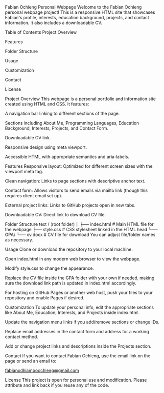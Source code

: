 Fabian Ochieng Personal Webpage
Welcome to the Fabian Ochieng personal webpage project! This is a responsive HTML site that showcases Fabian's profile, interests, education background, projects, and contact information. It also includes a downloadable CV.

Table of Contents
Project Overview

Features

Folder Structure

Usage

Customization

Contact

License

Project Overview
This webpage is a personal portfolio and information site created using HTML and CSS. It features:

A navigation bar linking to different sections of the page.

Sections including About Me, Programming Languages, Education Background, Interests, Projects, and Contact Form.

Downloadable CV link.

Responsive design using meta viewport.

Accessible HTML with appropriate semantics and aria-labels.

Features
Responsive layout: Optimized for different screen sizes with the viewport meta tag.

Clean navigation: Links to page sections with descriptive anchor text.

Contact form: Allows visitors to send emails via mailto link (though this requires client email set up).

External project links: Links to GitHub projects open in new tabs.

Downloadable CV: Direct link to download CV file.

Folder Structure
text
/ (root folder)
│
├── index.html        # Main HTML file for the webpage
├── style.css         # CSS stylesheet linked in the HTML head
└── GPA/
    └── cv.docx      # CV file for download
You can adjust file/folder names as necessary.

Usage
Clone or download the repository to your local machine.

Open index.html in any modern web browser to view the webpage.

Modify style.css to change the appearance.

Replace the CV file inside the GPA folder with your own if needed, making sure the download link path is updated in index.html accordingly.

For hosting on GitHub Pages or another web host, push your files to your repository and enable Pages if desired.

Customization
To update your personal info, edit the appropriate sections like About Me, Education, Interests, and Projects inside index.html.

Update the navigation menu links if you add/remove sections or change IDs.

Replace email addresses in the contact form and address for a working contact method.

Add or change project links and descriptions inside the Projects section.

Contact
If you want to contact Fabian Ochieng, use the email link on the page or send an email to:

fabianodhiamboochieng@gmail.com

License
This project is open for personal use and modification. Please attribute and link back if you reuse any of the code.
